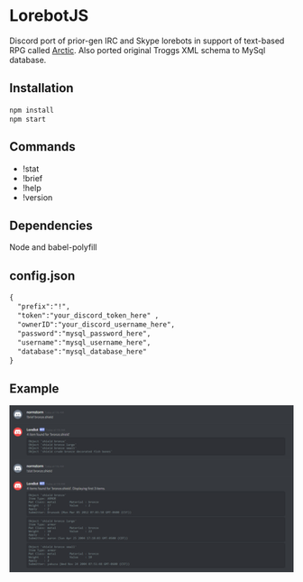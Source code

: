 # LorebotJS
Discord port of prior-gen IRC and Skype lorebots in support of text-based RPG called [Arctic](http://mud.arctic.org). Also ported original Troggs XML schema to MySql database.

## Installation
```
npm install
npm start
```

## Commands
* !stat
* !brief
* !help
* !version

## Dependencies

Node and babel-polyfill

## config.json
```
{
  "prefix":"!",
  "token":"your_discord_token_here" ,
  "ownerID":"your_discord_username_here",
  "password":"mysql_password_here",
  "username":"mysql_username_here",
  "database":"mysql_database_here"
}

```
## Example
![Discord Lorebot](/lorebot.PNG?raw=true "Example of brief and stat")
